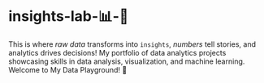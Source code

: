 # insights-lab-📊-🤖
This is where *raw data* transforms into `insights`, *numbers* tell stories, and analytics drives decisions! My portfolio of data analytics projects showcasing skills in data analysis, visualization, and machine learning.
Welcome to My Data Playground! 🎢 
